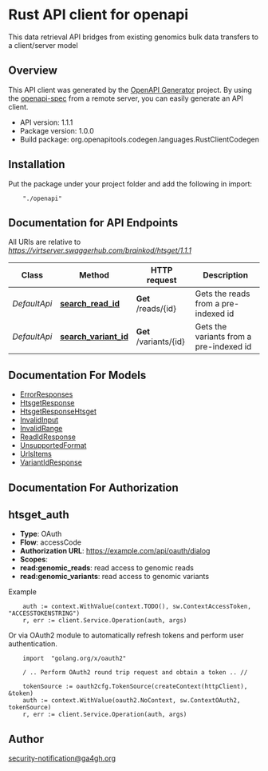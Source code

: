 # Rust API client for openapi

This data retrieval API bridges from existing genomics bulk data transfers to a client/server model

## Overview
This API client was generated by the [OpenAPI Generator](https://openapi-generator.tech) project.  By using the [openapi-spec](https://openapis.org) from a remote server, you can easily generate an API client.

- API version: 1.1.1
- Package version: 1.0.0
- Build package: org.openapitools.codegen.languages.RustClientCodegen

## Installation
Put the package under your project folder and add the following in import:
```
    "./openapi"
```

## Documentation for API Endpoints

All URIs are relative to *https://virtserver.swaggerhub.com/brainkod/htsget/1.1.1*

Class | Method | HTTP request | Description
------------ | ------------- | ------------- | -------------
*DefaultApi* | [**search_read_id**](docs/DefaultApi.md#search_read_id) | **Get** /reads/{id} | Gets the reads from a pre-indexed id
*DefaultApi* | [**search_variant_id**](docs/DefaultApi.md#search_variant_id) | **Get** /variants/{id} | Gets the variants from a pre-indexed id


## Documentation For Models

 - [ErrorResponses](docs/ErrorResponses.md)
 - [HtsgetResponse](docs/HtsgetResponse.md)
 - [HtsgetResponseHtsget](docs/HtsgetResponseHtsget.md)
 - [InvalidInput](docs/InvalidInput.md)
 - [InvalidRange](docs/InvalidRange.md)
 - [ReadIdResponse](docs/ReadIdResponse.md)
 - [UnsupportedFormat](docs/UnsupportedFormat.md)
 - [UrlsItems](docs/UrlsItems.md)
 - [VariantIdResponse](docs/VariantIdResponse.md)


## Documentation For Authorization

## htsget_auth
- **Type**: OAuth
- **Flow**: accessCode
- **Authorization URL**: https://example.com/api/oauth/dialog
- **Scopes**: 
 - **read:genomic_reads**: read access to genomic reads
 - **read:genomic_variants**: read access to genomic variants

Example
```
	auth := context.WithValue(context.TODO(), sw.ContextAccessToken, "ACCESSTOKENSTRING")
    r, err := client.Service.Operation(auth, args)
```

Or via OAuth2 module to automatically refresh tokens and perform user authentication.
```
	import 	"golang.org/x/oauth2"

    / .. Perform OAuth2 round trip request and obtain a token .. //

    tokenSource := oauth2cfg.TokenSource(createContext(httpClient), &token)
	auth := context.WithValue(oauth2.NoContext, sw.ContextOAuth2, tokenSource)
    r, err := client.Service.Operation(auth, args)
```

## Author

security-notification@ga4gh.org

